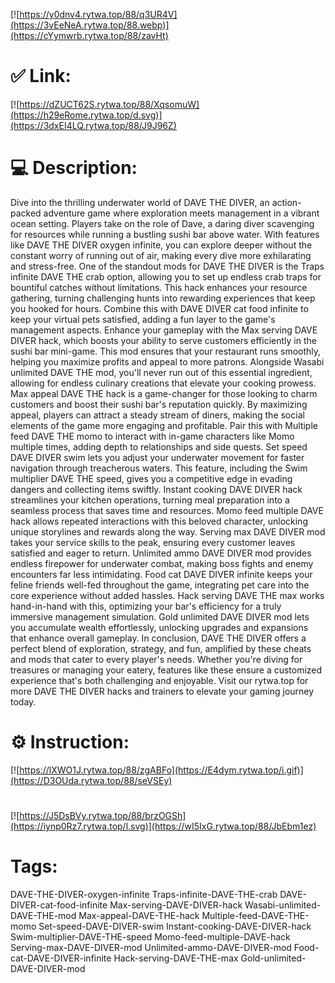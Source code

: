 [![https://y0dnv4.rytwa.top/88/q3UR4V](https://3vEeNeA.rytwa.top/88.webp)](https://cYymwrb.rytwa.top/88/zavHt)
# ✅ Link:
[![https://dZUCT62S.rytwa.top/88/XqsomuW](https://h29eRome.rytwa.top/d.svg)](https://3dxEI4LQ.rytwa.top/88/J9J96Z)
# 💻 Description:
Dive into the thrilling underwater world of DAVE THE DIVER, an action-packed adventure game where exploration meets management in a vibrant ocean setting. Players take on the role of Dave, a daring diver scavenging for resources while running a bustling sushi bar above water. With features like DAVE THE DIVER oxygen infinite, you can explore deeper without the constant worry of running out of air, making every dive more exhilarating and stress-free.
One of the standout mods for DAVE THE DIVER is the Traps infinite DAVE THE crab option, allowing you to set up endless crab traps for bountiful catches without limitations. This hack enhances your resource gathering, turning challenging hunts into rewarding experiences that keep you hooked for hours. Combine this with DAVE DIVER cat food infinite to keep your virtual pets satisfied, adding a fun layer to the game's management aspects.
Enhance your gameplay with the Max serving DAVE DIVER hack, which boosts your ability to serve customers efficiently in the sushi bar mini-game. This mod ensures that your restaurant runs smoothly, helping you maximize profits and appeal to more patrons. Alongside Wasabi unlimited DAVE THE mod, you'll never run out of this essential ingredient, allowing for endless culinary creations that elevate your cooking prowess.
Max appeal DAVE THE hack is a game-changer for those looking to charm customers and boost their sushi bar's reputation quickly. By maximizing appeal, players can attract a steady stream of diners, making the social elements of the game more engaging and profitable. Pair this with Multiple feed DAVE THE momo to interact with in-game characters like Momo multiple times, adding depth to relationships and side quests.
Set speed DAVE DIVER swim lets you adjust your underwater movement for faster navigation through treacherous waters. This feature, including the Swim multiplier DAVE THE speed, gives you a competitive edge in evading dangers and collecting items swiftly. Instant cooking DAVE DIVER hack streamlines your kitchen operations, turning meal preparation into a seamless process that saves time and resources.
Momo feed multiple DAVE hack allows repeated interactions with this beloved character, unlocking unique storylines and rewards along the way. Serving max DAVE DIVER mod takes your service skills to the peak, ensuring every customer leaves satisfied and eager to return. Unlimited ammo DAVE DIVER mod provides endless firepower for underwater combat, making boss fights and enemy encounters far less intimidating.
Food cat DAVE DIVER infinite keeps your feline friends well-fed throughout the game, integrating pet care into the core experience without added hassles. Hack serving DAVE THE max works hand-in-hand with this, optimizing your bar's efficiency for a truly immersive management simulation. Gold unlimited DAVE DIVER mod lets you accumulate wealth effortlessly, unlocking upgrades and expansions that enhance overall gameplay.
In conclusion, DAVE THE DIVER offers a perfect blend of exploration, strategy, and fun, amplified by these cheats and mods that cater to every player's needs. Whether you're diving for treasures or managing your eatery, features like these ensure a customized experience that's both challenging and enjoyable. Visit our rytwa.top for more DAVE THE DIVER hacks and trainers to elevate your gaming journey today.

# ⚙️ Instruction:
[![https://lXWO1J.rytwa.top/88/zgABFo](https://E4dym.rytwa.top/i.gif)](https://D3OUda.rytwa.top/88/seVSEy)
#
[![https://J5DsBVy.rytwa.top/88/brzOGSh](https://iynp0Rz7.rytwa.top/l.svg)](https://wI5IxG.rytwa.top/88/JbEbm1ez)
# Tags:
DAVE-THE-DIVER-oxygen-infinite Traps-infinite-DAVE-THE-crab DAVE-DIVER-cat-food-infinite Max-serving-DAVE-DIVER-hack Wasabi-unlimited-DAVE-THE-mod Max-appeal-DAVE-THE-hack Multiple-feed-DAVE-THE-momo Set-speed-DAVE-DIVER-swim Instant-cooking-DAVE-DIVER-hack Swim-multiplier-DAVE-THE-speed Momo-feed-multiple-DAVE-hack Serving-max-DAVE-DIVER-mod Unlimited-ammo-DAVE-DIVER-mod Food-cat-DAVE-DIVER-infinite Hack-serving-DAVE-THE-max Gold-unlimited-DAVE-DIVER-mod





